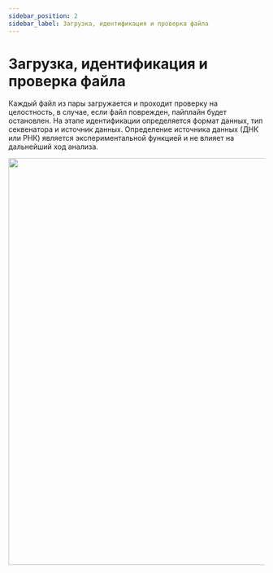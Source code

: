 ```yaml
---
sidebar_position: 2
sidebar_label: Загрузка, идентификация и проверка файла
---
```


# Загрузка, идентификация и проверка файла

Каждый файл из пары загружается и проходит проверку на целостность, в случае, если файл поврежден, 
пайплайн будет остановлен. На этапе идентификации определяется формат данных, тип секвенатора и источник данных.
Определение источника данных (ДНК или РНК) является экспериментальной функцией и не влияет на дальнейший ход анализа.

<p align="center">
<img src={require('/img/rus/19-upload-identify-verify.png').default} width="800"/>
</p>